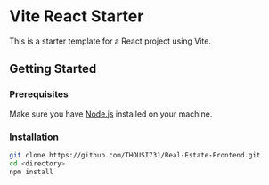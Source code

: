 # Vite React Starter

This is a starter template for a React project using Vite.

## Getting Started

### Prerequisites

Make sure you have [Node.js](https://nodejs.org/) installed on your machine.

### Installation

```bash
git clone https://github.com/THOUSI731/Real-Estate-Frontend.git
cd <directory>
npm install
